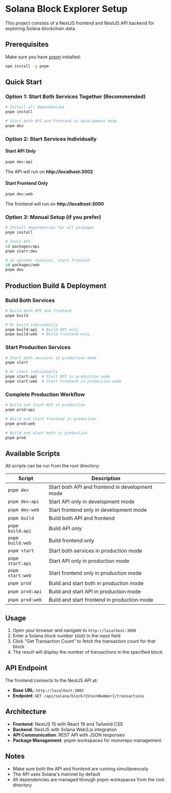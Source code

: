 # Solana Block Explorer Setup

This project consists of a NextJS frontend and NestJS API backend for exploring Solana blockchain data.

## Prerequisites

Make sure you have [pnpm](https://pnpm.io/) installed:
```bash
npm install -g pnpm
```

## Quick Start

### Option 1: Start Both Services Together (Recommended)
```bash
# Install all dependencies
pnpm install

# Start both API and frontend in development mode
pnpm dev
```

### Option 2: Start Services Individually

#### Start API Only
```bash
pnpm dev:api
```
The API will run on **http://localhost:3002**

#### Start Frontend Only  
```bash
pnpm dev:web
```
The frontend will run on **http://localhost:3000**

### Option 3: Manual Setup (if you prefer)
```bash
# Install dependencies for all packages
pnpm install

# Start API
cd packages/api
pnpm start:dev

# In another terminal, start frontend
cd packages/web  
pnpm dev
```

## Production Build & Deployment

### Build Both Services
```bash
# Build both API and frontend
pnpm build

# Or build individually
pnpm build:api  # Build API only
pnpm build:web  # Build frontend only
```

### Start Production Services
```bash
# Start both services in production mode
pnpm start

# Or start individually  
pnpm start:api  # Start API in production mode
pnpm start:web  # Start frontend in production mode
```

### Complete Production Workflow
```bash
# Build and start API in production
pnpm prod:api

# Build and start frontend in production  
pnpm prod:web

# Build and start both in production
pnpm prod
```

## Available Scripts

All scripts can be run from the root directory:

| Script | Description |
|--------|-------------|
| `pnpm dev` | Start both API and frontend in development mode |
| `pnpm dev:api` | Start API only in development mode |
| `pnpm dev:web` | Start frontend only in development mode |
| `pnpm build` | Build both API and frontend |
| `pnpm build:api` | Build API only |
| `pnpm build:web` | Build frontend only |
| `pnpm start` | Start both services in production mode |
| `pnpm start:api` | Start API only in production mode |
| `pnpm start:web` | Start frontend only in production mode |
| `pnpm prod` | Build and start both in production mode |
| `pnpm prod:api` | Build and start API in production mode |
| `pnpm prod:web` | Build and start frontend in production mode |

## Usage

1. Open your browser and navigate to `http://localhost:3000`
2. Enter a Solana block number (slot) in the input field
3. Click "Get Transaction Count" to fetch the transaction count for that block
4. The result will display the number of transactions in the specified block

## API Endpoint

The frontend connects to the NestJS API at:
- **Base URL**: `http://localhost:3002`
- **Endpoint**: `GET /api/solana/block/{blockNumber}/transactions`

## Architecture

- **Frontend**: NextJS 15 with React 19 and Tailwind CSS
- **Backend**: NestJS with Solana Web3.js integration
- **API Communication**: REST API with JSON responses
- **Package Management**: pnpm workspaces for monorepo management

## Notes

- Make sure both the API and frontend are running simultaneously
- The API uses Solana's mainnet by default
- All dependencies are managed through pnpm workspaces from the root directory
